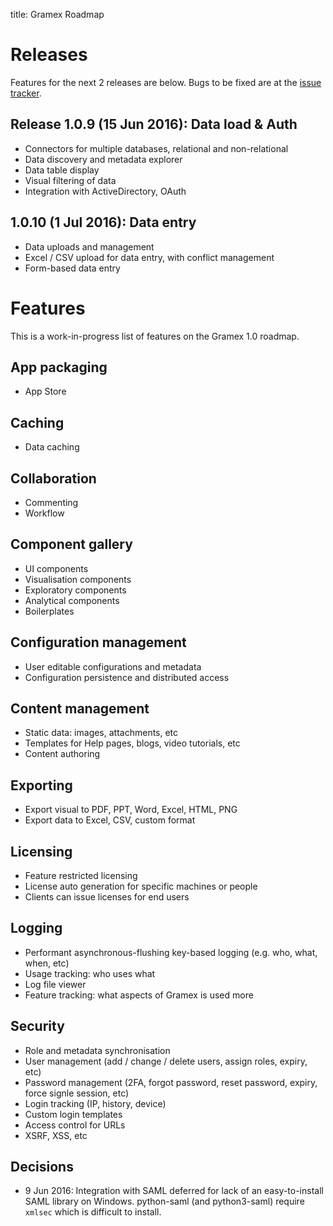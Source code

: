 title: Gramex Roadmap

# Releases

Features for the next 2 releases are below. Bugs to be fixed are at the
[issue tracker](http://code.gramener.com/s.anand/gramex/issues).

## Release 1.0.9 (15 Jun 2016): Data load & Auth

- Connectors for multiple databases, relational and non-relational
- Data discovery and metadata explorer
- Data table display
- Visual filtering of data
- Integration with ActiveDirectory, OAuth


## 1.0.10 (1 Jul 2016): Data entry

- Data uploads and management
- Excel / CSV upload for data entry, with conflict management
- Form-based data entry

# Features

This is a work-in-progress list of features on the Gramex 1.0 roadmap.

## App packaging

- App Store

## Caching

- Data caching

## Collaboration

- Commenting
- Workflow

## Component gallery

- UI components
- Visualisation components
- Exploratory components
- Analytical components
- Boilerplates

## Configuration management

- User editable configurations and metadata
- Configuration persistence and distributed access

## Content management

- Static data: images, attachments, etc
- Templates for Help pages, blogs, video tutorials, etc
- Content authoring

## Exporting

- Export visual to PDF, PPT, Word, Excel, HTML, PNG
- Export data to Excel, CSV, custom format

## Licensing

- Feature restricted licensing
- License auto generation for specific machines or people
- Clients can issue licenses for end users

## Logging

- Performant asynchronous-flushing key-based logging (e.g. who, what, when, etc)
- Usage tracking: who uses what
- Log file viewer
- Feature tracking: what aspects of Gramex is used more

## Security

- Role and metadata synchronisation
- User management (add / change / delete users, assign roles, expiry, etc)
- Password management (2FA, forgot password, reset password, expiry, force signle session, etc)
- Login tracking (IP, history, device)
- Custom login templates
- Access control for URLs
- XSRF, XSS, etc


## Decisions

- 9 Jun 2016: Integration with SAML deferred for lack of an easy-to-install SAML
  library on Windows. python-saml (and python3-saml) require `xmlsec` which is
  difficult to install.
